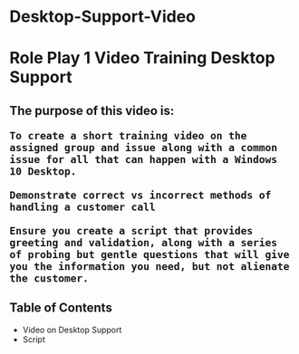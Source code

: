 # Desktop-Support-Video
<h1>Role Play 1 Video Training Desktop Support</h1>
<h2> The purpose of this video is:

    To create a short training video on the assigned group and issue along with a common issue for all that can happen with a Windows 10 Desktop.

    Demonstrate correct vs incorrect methods of handling a customer call

    Ensure you create a script that provides greeting and validation, along with a series of probing but gentle questions that will give you the information you need, but not alienate the customer.
</h2>

<H2>Table of Contents</H2>
<ul>
  <li>Video on Desktop Support</li>
  <li>Script</li>
</ul>
